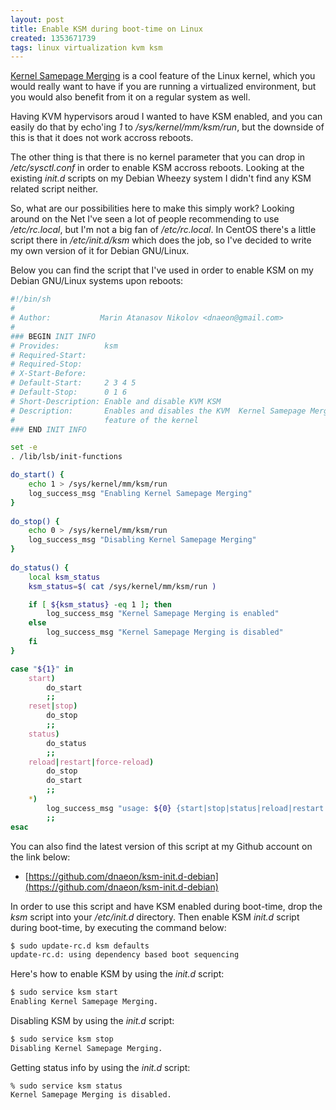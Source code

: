 ```yaml
---
layout: post
title: Enable KSM during boot-time on Linux
created: 1353671739
tags: linux virtualization kvm ksm
---
```

[Kernel Samepage Merging](http://www.linux-kvm.org/page/KSM) is a
cool feature of the Linux kernel, which you would really want to
have if you are running a virtualized environment, but you would also
benefit from it on a regular system as well. 

Having KVM hypervisors aroud I wanted to have KSM enabled, and you can
easily do that by echo'ing *1* to */sys/kernel/mm/ksm/run*, but the
downside of this is that it does not work accross reboots.

The other thing is that there is no kernel parameter that you can drop
in */etc/sysctl.conf* in order to enable KSM accross reboots. Looking
at the existing *init.d* scripts on my Debian Wheezy system I didn't
find any KSM related script neither.

So, what are our possibilities here to make this simply work? Looking
around on the Net I've seen a lot of people recommending to use
*/etc/rc.local*, but I'm not a big fan of */etc/rc.local*. In CentOS
there's a little script there in */etc/init.d/ksm* which does the job,
so I've decided to write my own version of it for Debian GNU/Linux.

Below you can find the script that I've used in order to enable KSM on
my Debian GNU/Linux systems upon reboots:

```bash
#!/bin/sh
#
# Author:           Marin Atanasov Nikolov <dnaeon@gmail.com>
#
### BEGIN INIT INFO
# Provides:          ksm
# Required-Start:    
# Required-Stop:
# X-Start-Before:    
# Default-Start:     2 3 4 5
# Default-Stop:      0 1 6 
# Short-Description: Enable and disable KVM KSM
# Description:       Enables and disables the KVM  Kernel Samepage Merging
#                    feature of the kernel
### END INIT INFO

set -e
. /lib/lsb/init-functions

do_start() {
	echo 1 > /sys/kernel/mm/ksm/run
	log_success_msg "Enabling Kernel Samepage Merging"
}
 
do_stop() {
	echo 0 > /sys/kernel/mm/ksm/run
	log_success_msg "Disabling Kernel Samepage Merging"
}
		
do_status() {
	local ksm_status
	ksm_status=$( cat /sys/kernel/mm/ksm/run )

	if [ ${ksm_status} -eq 1 ]; then
		log_success_msg "Kernel Samepage Merging is enabled"
	else
		log_success_msg "Kernel Samepage Merging is disabled"
	fi
}

case "${1}" in
	start)
		do_start
		;;
	reset|stop)
		do_stop
		;;
	status)
		do_status
		;;
	reload|restart|force-reload)
		do_stop
		do_start
		;;
	*)
		log_success_msg "usage: ${0} {start|stop|status|reload|restart|force-reload|reset}" >&2
		;;
esac
```

You can also find the latest version of this script at my Github
account on the link below:

* [https://github.com/dnaeon/ksm-init.d-debian](https://github.com/dnaeon/ksm-init.d-debian)

In order to use this script and have KSM enabled during boot-time,
drop the *ksm* script into your */etc/init.d* directory. Then enable
KSM *init.d* script during boot-time, by executing the command below:

```bash
$ sudo update-rc.d ksm defaults
update-rc.d: using dependency based boot sequencing
```

Here's how to enable KSM by using the *init.d* script:

```bash
$ sudo service ksm start
Enabling Kernel Samepage Merging.
```
	
Disabling KSM by using the *init.d* script:

```bash
$ sudo service ksm stop
Disabling Kernel Samepage Merging.
```
	
Getting status info by using the *init.d* script:

```
% sudo service ksm status
Kernel Samepage Merging is disabled.
```
